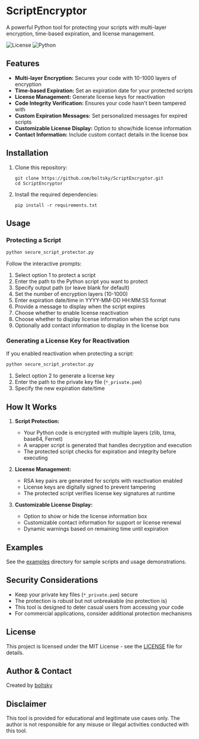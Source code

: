 # ScriptEncryptor

A powerful Python tool for protecting your scripts with multi-layer encryption, time-based expiration, and license management.

![License](https://img.shields.io/badge/license-MIT-blue.svg)
![Python](https://img.shields.io/badge/python-3.6%2B-blue.svg)

## Features

- **Multi-layer Encryption:** Secures your code with 10-1000 layers of encryption
- **Time-based Expiration:** Set an expiration date for your protected scripts
- **License Management:** Generate license keys for reactivation
- **Code Integrity Verification:** Ensures your code hasn't been tampered with
- **Custom Expiration Messages:** Set personalized messages for expired scripts
- **Customizable License Display:** Option to show/hide license information
- **Contact Information:** Include custom contact details in the license box

## Installation

1. Clone this repository:
   ```
   git clone https://github.com/boltsky/ScriptEncryptor.git
   cd ScriptEncryptor
   ```

2. Install the required dependencies:
   ```
   pip install -r requirements.txt
   ```

## Usage

### Protecting a Script

```bash
python secure_script_protector.py
```

Follow the interactive prompts:
1. Select option 1 to protect a script
2. Enter the path to the Python script you want to protect
3. Specify output path (or leave blank for default)
4. Set the number of encryption layers (10-1000)
5. Enter expiration date/time in YYYY-MM-DD HH:MM:SS format
6. Provide a message to display when the script expires
7. Choose whether to enable license reactivation
8. Choose whether to display license information when the script runs
9. Optionally add contact information to display in the license box

### Generating a License Key for Reactivation

If you enabled reactivation when protecting a script:

```bash
python secure_script_protector.py
```

1. Select option 2 to generate a license key
2. Enter the path to the private key file (`*_private.pem`)
3. Specify the new expiration date/time

## How It Works

1. **Script Protection:**
   - Your Python code is encrypted with multiple layers (zlib, lzma, base64, Fernet)
   - A wrapper script is generated that handles decryption and execution
   - The protected script checks for expiration and integrity before executing
   
2. **License Management:**
   - RSA key pairs are generated for scripts with reactivation enabled
   - License keys are digitally signed to prevent tampering
   - The protected script verifies license key signatures at runtime

3. **Customizable License Display:**
   - Option to show or hide the license information box
   - Customizable contact information for support or license renewal
   - Dynamic warnings based on remaining time until expiration

## Examples

See the [examples](./examples/) directory for sample scripts and usage demonstrations.

## Security Considerations

- Keep your private key files (`*_private.pem`) secure
- The protection is robust but not unbreakable (no protection is)
- This tool is designed to deter casual users from accessing your code
- For commercial applications, consider additional protection mechanisms

## License

This project is licensed under the MIT License - see the [LICENSE](LICENSE) file for details.

## Author & Contact

Created by [boltsky](https://github.com/boltsky)

## Disclaimer

This tool is provided for educational and legitimate use cases only. The author is not responsible for any misuse or illegal activities conducted with this tool.

